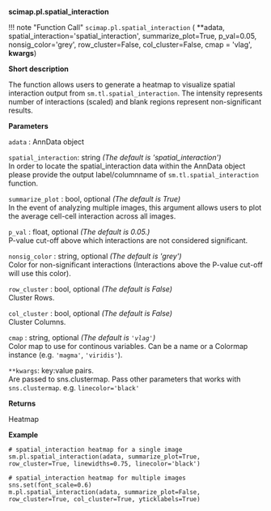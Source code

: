 **scimap.pl.spatial_interaction**

!!! note "Function Call"
    `scimap.pl.spatial_interaction` (
      **adata, 
      spatial_interaction='spatial_interaction',
      summarize_plot=True, p_val=0.05, nonsig_color='grey',
      row_cluster=False, col_cluster=False,
      cmap = 'vlag', **kwargs**)

**Short description**

The function allows users to generate a heatmap to visualize spatial interaction output from
`sm.tl.spatial_interaction`. The intensity represents number of interactions (scaled) 
and blank regions represent non-significant results.

**Parameters**

`adata` : AnnData object  

`spatial_interaction`: string *(The default is 'spatial_interaction')*  
In order to locate the spatial_interaction data within the AnnData object please provide the output 
label/columnname of `sm.tl.spatial_interaction` function. 

`summarize_plot` : bool, optional *(The default is True)*   
In the event of analyzing multiple images, this argument allows users to 
plot the average cell-cell interaction across all images.

`p_val` : float, optional *(The default is 0.05.)*  
P-value cut-off above which interactions are not considered significant. 

`nonsig_color` : string, optional *(The default is 'grey')*  
Color for non-significant interactions (Interactions above the P-value cut-off will use this color).

`row_cluster` : bool, optional *(The default is False)*  
Cluster Rows.

`col_cluster` : bool, optional *(The default is False)*  
Cluster Columns. 

`cmap` : string, optional *(The default is `'vlag'`)*  
Color map to use for continous variables. Can be a name or a Colormap 
instance (e.g. `'magma'`, `'viridis'`). 

`**kwargs`: key:value pairs.  
Are passed to sns.clustermap. Pass other parameters that works with `sns.clustermap`. e.g. `linecolor='black'`
 

**Returns**

Heatmap

**Example**

```
# spatial_interaction heatmap for a single image
sm.pl.spatial_interaction(adata, summarize_plot=True, row_cluster=True, linewidths=0.75, linecolor='black')
    
# spatial_interaction heatmap for multiple images
sns.set(font_scale=0.6)
m.pl.spatial_interaction(adata, summarize_plot=False, row_cluster=True, col_cluster=True, yticklabels=True)
```
